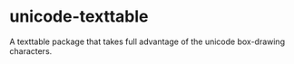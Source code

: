 # unicode-texttable
A texttable package that takes full advantage of the unicode box-drawing characters.
